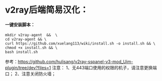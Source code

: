 # v2ray后端简易汉化：

#### 一键安装脚本：
    mkdir v2ray-agent  &&  \
    cd v2ray-agent && \
    curl https://github.com/xuelang113/wiki/install.sh -o install.sh && \
    chmod +x install.sh && \
    bash install.sh


参考：https://github.com/hulisang/v2ray-sspanel-v3-mod_Uim-plugin/tree/dev?files=1
注意：
1、无443端口使用的权限的机子，请注意更换端口；
2、注意关闭防火墙；
